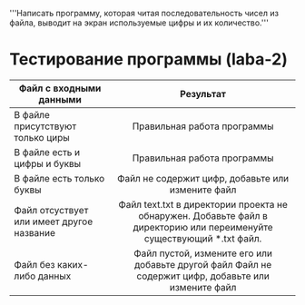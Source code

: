 '''Написать программу, которая читая последовательность чисел из файла,
выводит на экран используемые цифры и их количество.'''
# Тестирование программы (laba-2)
| Файл с входными данными| Результат | 
| ------------- |:------------------:| 
| В файле присутствуют только циры    | Правильная работа программы   | 
| В файле есть и цифры и буквы    | Правильная работа программы | 
| В файле есть только буквы | Файл не содержит цифр, добавьте или измените файл      | 
| Файл отсуствует или имеет другое название | Файл text.txt в директории проекта не обнаружен. Добавьте файл в директорию или переименуйте существующий *.txt файл. |
| Файл без каких-либо данных | Файл пустой, измените его или добавьте другой файл Файл не содержит цифр, добавьте или измените файл |

